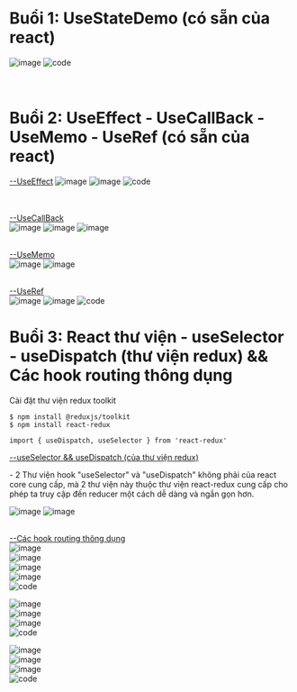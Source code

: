 # Buổi 1: UseStateDemo (có sẵn của react)
![image](https://github.com/ductandev/React_Functional_training_bc43/assets/42485856/1784b5e0-3f4c-4e1c-98ae-e2d0bb461dcb)
![code](https://github.com/ductandev/React_Functional_training_bc43/assets/42485856/b3105005-df30-4a1f-b942-b2c01ae7176f) <br> <br> <br>

# Buổi 2: UseEffect - UseCallBack - UseMemo - UseRef (có sẵn của react)
[--UseEffect]()
![image](https://github.com/ductandev/React_Functional_training_bc43/assets/42485856/1c8add4b-30aa-4563-b335-7080fd5456f8) 
![image](https://github.com/ductandev/React_Functional_training_bc43/assets/42485856/b083e877-6494-4be7-90bb-90d968941676)
![code](https://github.com/ductandev/React_Functional_training_bc43/assets/42485856/449ff6a5-af43-4ef2-9bd2-548d59e3f0c8) <br> <br> <br>

[--UseCallBack]() <br>
![image](https://github.com/ductandev/React_Functional_training_bc43/assets/42485856/342669c4-a446-45a3-8ef6-2b713a8b059a)
![image](https://github.com/ductandev/React_Functional_training_bc43/assets/42485856/b6e17a99-b82c-4ecc-b893-590bae538fec)
![image](https://github.com/ductandev/React_Functional_training_bc43/assets/42485856/417ba2d0-f655-4d60-83d3-fc12d5355041) <br><br>

[--UseMemo]() <br>
![image](https://github.com/ductandev/React_Functional_training_bc43/assets/42485856/fd2dc7d4-ff02-4598-8c2a-31e9c3d6e3d3)
![image](https://github.com/ductandev/React_Functional_training_bc43/assets/42485856/d9908b12-348f-4d6b-a85b-8c2d03407cf6) <br><br>

[--UseRef]() <br>
![image](https://github.com/ductandev/React_Functional_training_bc43/assets/42485856/d5548d22-c86e-4848-baa8-1c6877009b61)
![image](https://github.com/ductandev/React_Functional_training_bc43/assets/42485856/36634aff-9501-41cc-be1d-d2b824da8659)
![code](https://github.com/ductandev/React_Functional_training_bc43/assets/42485856/f1135c37-a693-4ff4-8395-b734476d820f)

# Buổi 3: React thư viện - useSelector - useDispatch (thư viện redux)  && Các hook routing thông dụng
<p>Cài đặt thư viện redux toolkit</p>

```
$ npm install @reduxjs/toolkit
$ npm install react-redux 

import { useDispatch, useSelector } from 'react-redux'
```
[--useSelector && useDispatch (của thư viện redux)]() <br>
<p>- 2 Thư viện hook "useSelector" và "useDispatch" không phải của react core cung cấp, mà 2 thư viện này thuộc thư viện react-redux cung cấp cho phép ta truy cập đến reducer một cách dễ dàng và ngắn gọn hơn.</p>

![image](https://github.com/ductandev/React_Functional_training_bc43/assets/42485856/b58d5007-d444-4cab-b38b-60e0795a93aa)
![image](https://github.com/ductandev/React_Functional_training_bc43/assets/42485856/e159e322-3d42-4c3b-9268-0acddf1b8b91)<br><br>


[--Các hook routing thông dụng]() <br>
![image](https://github.com/ductandev/React_Functional_training_bc43/assets/42485856/46ec933b-feb7-4ed4-a31a-4004aae693c7) <br>
![image](https://github.com/ductandev/React_Functional_training_bc43/assets/42485856/f6d28243-2c80-4425-ba90-234ffdb98992) <br>
![image](https://github.com/ductandev/React_Functional_training_bc43/assets/42485856/69c0cca0-7129-47d0-a50e-ac6ee6979cbb) <br>
![image](https://github.com/ductandev/React_Functional_training_bc43/assets/42485856/56725ee3-7261-4406-82ad-e22008230027) <br>
![code](https://github.com/ductandev/React_Functional_training_bc43/assets/42485856/a140d868-aae1-4e6c-a176-07af827138aa) <br>

![image](https://github.com/ductandev/React_Functional_training_bc43/assets/42485856/4050b599-d240-4017-9ed8-9598b47aeeda) <br>
![image](https://github.com/ductandev/React_Functional_training_bc43/assets/42485856/61e2ac6a-2873-408b-9f74-60629536a6fe) <br>
![image](https://github.com/ductandev/React_Functional_training_bc43/assets/42485856/f933253e-46e1-4979-b7fd-a9f665117ff5) <br>
![code](https://github.com/ductandev/React_Functional_training_bc43/assets/42485856/1c7c6e0e-0576-4209-a865-5a2bcb7511ac) <br>

![image](https://github.com/ductandev/React_Functional_training_bc43/assets/42485856/3a838119-5379-4c55-8fff-7e496a174a01) <br>
![image](https://github.com/ductandev/React_Functional_training_bc43/assets/42485856/55d0f5ac-8141-472f-8d33-0fc614f874a0) <br>
![image](https://github.com/ductandev/React_Functional_training_bc43/assets/42485856/454096d5-99c7-433d-8b45-75a9a97d510a) <br>
![code](https://github.com/ductandev/React_Functional_training_bc43/assets/42485856/f65a4d8a-bb67-4028-ad3e-fb845630ec26)










